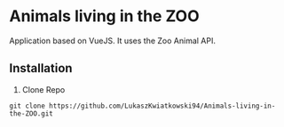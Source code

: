 # Animals living in the ZOO
Application based on VueJS. It uses the Zoo Animal API.

## Installation

1. Clone Repo
```
git clone https://github.com/LukaszKwiatkowski94/Animals-living-in-the-ZOO.git
```
